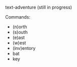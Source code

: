 text-adventure (still in progress)

Commands:
* (n)orth
* (s)outh
* (e)ast
* (w)est
* (inv)entory
* bat
* key
